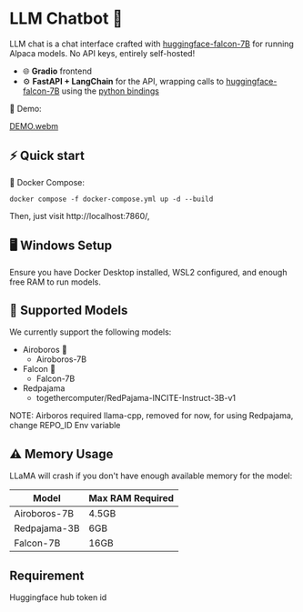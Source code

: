 # LLM Chatbot 🦙

LLM chat is a chat interface crafted with [huggingface-falcon-7B](https://huggingface.co/tiiuae/falcon-7b) for running Alpaca models. No API keys, entirely self-hosted!

- 🌐 **Gradio** frontend
- ⚙️ **FastAPI + LangChain** for the API, wrapping calls to [huggingface-falcon-7B](https://huggingface.co/tiiuae/falcon-7b) using the [python bindings](https://python.langchain.com/docs/modules/model_io/models/llms/integrations/huggingface_hub)

🎥 Demo:

[DEMO.webm](https://github.com/keshav1998/LLM-Chatbot/assets/24654578/33bfbf55-b5f7-4172-9e37-347c87b4e6ac)


## ⚡️ Quick start

🐙 Docker Compose:
```
docker compose -f docker-compose.yml up -d --build
```

Then, just visit http://localhost:7860/, 

## 🖥️ Windows Setup

Ensure you have Docker Desktop installed, WSL2 configured, and enough free RAM to run models. 

## 🧠 Supported Models

We currently support the following models:

- Airoboros 🎈
  - Airoboros-7B
- Falcon 🎈
  - Falcon-7B
- Redpajama
  - togethercomputer/RedPajama-INCITE-Instruct-3B-v1

NOTE: Airboros required llama-cpp, removed for now, for using Redpajama, change REPO_ID Env variable


## ⚠️ Memory Usage

LLaMA will crash if you don't have enough available memory for the model:

| Model        | Max RAM Required |
| ------------ | ---------------- |
| Airoboros-7B | 4.5GB            |
| Redpajama-3B | 6GB              |
| Falcon-7B    | 16GB             |

## Requirement
Huggingface hub token id


